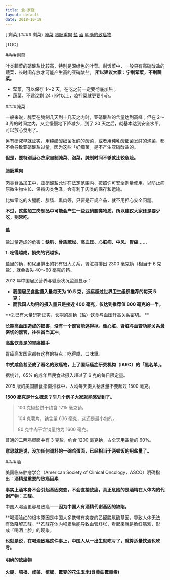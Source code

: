 ```yaml
---
title: 食-家庭
layout: default
date: 2018-10-18
---
```




[ 剩菜](#### 剩菜)      [腌菜](####腌菜) 		[腊肠熏肉](####腊肠熏肉) 	[盐](####盐)	[酒](####酒)	[明确的致癌物](####明确的致癌物)

[TOC]

####剩菜

叶类蔬菜的硝酸盐比较高，特别是深绿色的叶菜。剩饭菜中，一般只有高硝酸盐的蔬菜，长时间存放才可能产生高的亚硝酸盐。
 **所以建议大家：宁剩荤菜，不剩蔬菜。**

- 荤菜，可以保存 1～2 天，在吃之前一定要彻底加热；
- 蔬菜，不建议剩 24 小时以上，凉拌菜就更要小心。



####腌菜

一般来说，腌菜在腌制几天到十几天之内时，亚硝酸盐的含量达到高峰；但在 2～3 周的时间之内，又会慢慢地下降减少，到了 20 天之后，就基本达到安全水平，可以放心食用了。

另有研究早就证实，用纯醋酸细菌发酵的酸菜，或者用纯乳酸细菌发酵的泡菜，都不会导致亚硝酸盐过量，因为这些「好细菌」是不产生亚硝酸盐的。

**但是，要特别当心农家自制腌菜、泡菜，腌制时间不够就比较危险。**



#### 腊肠熏肉

肉类食品加工中，亚硝酸盐允许在法定范围内、按照许可安全剂量使用，以防止病原微生物生长、保持肉类色泽，会有利于肉类的保存和运输。

比如常吃的火腿肠、腊肠、熏肉等，只要是正规产品，就不用担心安全问题。

**不过，这些加工肉制品中可能会产生一些亚硝胺类物质，所以建议大家还是要少吃，别常吃。**

#### 盐

盐过量造成的危害：**缺钙、骨质疏松、高血压、心脏病、中风、胃癌……** 

**1. 吃得越咸，损失的钙越多。** 

盐里的钠，和尿里排出的钙有很大关系，肾脏每排出 2300 毫克钠（相当于 6 克盐），就会丢失 40～60 毫克的钙。 

2012 年中国居民营养与健康状况监测显示： 

- **我国居民食盐摄入量每天为 10.5 克，远远超过世界卫生组织推荐的每天 5 克；**
- **而我国人均钙的摄入量只是接近 400 毫克，仅达到推荐值 800 毫克的一半。** 



**2.已有大量研究证实，长期的高钠（盐）饮食与血压升高关系密切。 **

**长期高血压造成的损害，没有一个器官能逃得掉。像心脏、肾脏与血管功能关系最密切的器官，往往首当其冲。** 



**高盐饮食是的胃癌推手**

胃癌高发国家都有这样的特点：吃得咸，口味重。 

**中式咸鱼甚至成了著名的致癌物，上了国际癌症研究机构（IARC）的「黑名单」。**

据统计，65% 的成年居民食盐摄入超过了 6 克的每日限定量。 

2015 版的美国膳食指南推荐中，人均每天摄入钠含量不要超过 1500 毫克。 

**1500 毫克是什么概念？举几个例子大家就能感受到了。** 

> 100 克椒盐饼干约含 1715 毫克钠。
>
> 104 克薯片，钠含量 636 毫克，这还是最小包的。
>
> 80 克牛肉干含钠量约为 1600 毫克。 

普通的二两鸡蛋面中有 3 克盐，约合 1200 毫克钠，占全天用盐量的 60%。 

**意思就是说，没加任何调料的一碗鸡蛋面，已经相当于两顿饭的用盐量了。** 



####酒

美国临床肿瘤学会（American Society of Clinical Oncology，ASCO）明确指出：**酒精是重要的致癌因素**

**事实上酒本身不会引起基因突变，不会直接致癌，真正危险的是酒精在人体内的代谢产物：乙醛。**

中国人喝酒更容易致癌——**因为中国人有酒精代谢基因的缺陷。**

**喝酒脸红的根本原因是中国人多携带有突变的乙醛脱氢酶基因，导致人体无法有效降解乙醛。**乙醛在体内积累后能导致血管舒张，看起来就是脸红筋涨，形成「喝酒上脸」的现象。

**也就是说，在喝酒致癌这件事上，中国人从一出生就吃亏了，就算适量饮酒也吃亏。**



#### 明确的致癌物

**火腿**、**培根**、**咸菜**、**槟榔**、**霉变的花生玉米(含黄曲霉毒素)**